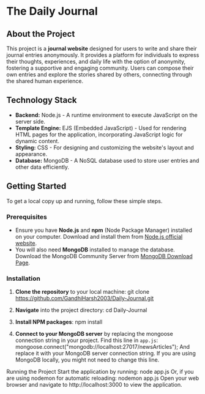 # The Daily Journal

## About the Project

This project is a **journal website** designed for users to write and share their journal entries anonymously. It provides a platform for individuals to express their thoughts, experiences, and daily life with the option of anonymity, fostering a supportive and engaging community. Users can compose their own entries and explore the stories shared by others, connecting through the shared human experience.

## Technology Stack

- **Backend:** Node.js - A runtime environment to execute JavaScript on the server side.
- **Template Engine:** EJS (Embedded JavaScript) - Used for rendering HTML pages for the application, incorporating JavaScript logic for dynamic content.
- **Styling:** CSS - For designing and customizing the website's layout and appearance.
- **Database:** MongoDB - A NoSQL database used to store user entries and other data efficiently.

## Getting Started

To get a local copy up and running, follow these simple steps.

### Prerequisites

- Ensure you have **Node.js** and **npm** (Node Package Manager) installed on your computer. Download and install them from [Node.js official website](https://nodejs.org/).
- You will also need **MongoDB** installed to manage the database. Download the MongoDB Community Server from [MongoDB Download Page](https://www.mongodb.com/try/download/community).

### Installation

1. **Clone the repository** to your local machine:
git clone https://github.com/GandhiHarsh2003/Daily-Journal.git

2. **Navigate** into the project directory:
cd Daily-Journal

3. **Install NPM packages**:
npm install

4. **Connect to your MongoDB server** by replacing the mongoose connection string in your project. Find this line in `app.js`:
mongoose.connect("mongodb://localhost:27017/newsArticles");
And replace it with your MongoDB server connection string. If you are using MongoDB locally, you might not need to change this line.

Running the Project
Start the application by running:
node app.js
Or, if you are using nodemon for automatic reloading:
nodemon app.js
Open your web browser and navigate to http://localhost:3000 to view the application.
